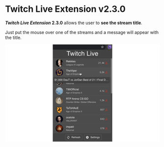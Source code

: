 # Twitch Live Extension v2.3.0

**_Twitch Live Extension_ 2.3.0** allows the user to **see the stream title**.

Just put the mouse over one of the streams and a message will appear with the title.

![Extension Hover](../assets/extension_hover_rsz.png "Extension Hover")
